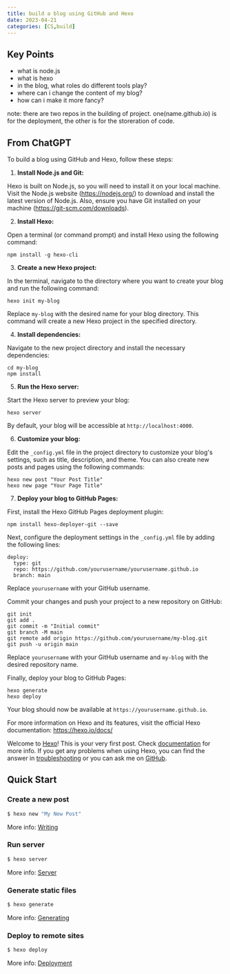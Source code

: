 ```yaml
---
title: build a blog using GitHub and Hexo
date: 2023-04-21
categories: [CS,build]
---
```


## Key Points

-  what is node.js
-  what is hexo
-  in the blog, what roles do different tools play?
-  where can i change the content of my blog?
-  how can i make it more fancy?

note: there are two repos in the building of project. one(name.github.io) is for the deployment, the other is for the storeration of code.

## From ChatGPT

To build a blog using GitHub and Hexo, follow these steps:

1. **Install Node.js and Git:**

Hexo is built on Node.js, so you will need to install it on your local machine. Visit the Node.js website (https://nodejs.org/) to download and install the latest version of Node.js. Also, ensure you have Git installed on your machine (https://git-scm.com/downloads).

2. **Install Hexo:**

Open a terminal (or command prompt) and install Hexo using the following command:

```
npm install -g hexo-cli
```

3. **Create a new Hexo project:**

In the terminal, navigate to the directory where you want to create your blog and run the following command:

```
hexo init my-blog
```

Replace `my-blog` with the desired name for your blog directory. This command will create a new Hexo project in the specified directory.

4. **Install dependencies:**

Navigate to the new project directory and install the necessary dependencies:

```
cd my-blog
npm install
```

5. **Run the Hexo server:**

Start the Hexo server to preview your blog:

```
hexo server
```

By default, your blog will be accessible at `http://localhost:4000`.

6. **Customize your blog:**

Edit the `_config.yml` file in the project directory to customize your blog's settings, such as title, description, and theme. You can also create new posts and pages using the following commands:

```
hexo new post "Your Post Title"
hexo new page "Your Page Title"
```

7. **Deploy your blog to GitHub Pages:**

First, install the Hexo GitHub Pages deployment plugin:

```
npm install hexo-deployer-git --save
```

Next, configure the deployment settings in the `_config.yml` file by adding the following lines:

```
deploy:
  type: git
  repo: https://github.com/yourusername/yourusername.github.io
  branch: main
```

Replace `yourusername` with your GitHub username.

Commit your changes and push your project to a new repository on GitHub:

```
git init
git add .
git commit -m "Initial commit"
git branch -M main
git remote add origin https://github.com/yourusername/my-blog.git
git push -u origin main
```

Replace `yourusername` with your GitHub username and `my-blog` with the desired repository name.

Finally, deploy your blog to GitHub Pages:

```
hexo generate
hexo deploy
```

Your blog should now be available at `https://yourusername.github.io`.

For more information on Hexo and its features, visit the official Hexo documentation: https://hexo.io/docs/


Welcome to [Hexo](https://hexo.io/)! This is your very first post. Check [documentation](https://hexo.io/docs/) for more info. If you get any problems when using Hexo, you can find the answer in [troubleshooting](https://hexo.io/docs/troubleshooting.html) or you can ask me on [GitHub](https://github.com/hexojs/hexo/issues).

## Quick Start

### Create a new post

``` bash
$ hexo new "My New Post"
```

More info: [Writing](https://hexo.io/docs/writing.html)

### Run server

``` bash
$ hexo server
```

More info: [Server](https://hexo.io/docs/server.html)

### Generate static files

``` bash
$ hexo generate
```

More info: [Generating](https://hexo.io/docs/generating.html)

### Deploy to remote sites

``` bash
$ hexo deploy
```

More info: [Deployment](https://hexo.io/docs/one-command-deployment.html)
